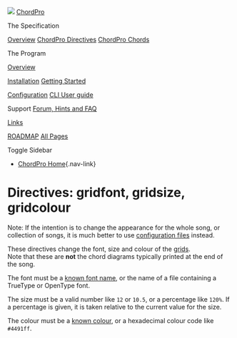 ![](../images/chordpro-icon.png)
[ChordPro](https://www.chordpro.org/chordpro/home/)

The Specification

[Overview](https://www.chordpro.org/chordpro/chordpro-introduction/)
[ChordPro Directives](./chordpro-directives.md)
[ChordPro Chords](./chordpro-chords.md)


The Program

[Overview](https://www.chordpro.org/chordpro/chordpro-reference-implementation/)

[Installation](https://www.chordpro.org/chordpro/chordpro-installation/)
[Getting Started](https://www.chordpro.org/chordpro/chordpro-getting-started/)

[Configuration](https://www.chordpro.org/chordpro/chordpro-configuration/)
[CLI User guide](https://www.chordpro.org/chordpro/using-chordpro/)


Support
[Forum, Hints and FAQ](https://www.chordpro.org/chordpro/support/)

[Links](https://www.chordpro.org/chordpro/links/)

[ROADMAP](https://www.chordpro.org/chordpro/roadmap/)
[All Pages](https://www.chordpro.org/chordpro/allpages/)


Toggle Sidebar

-   [ChordPro Home](https://www.chordpro.org/chordpro/){.nav-link}

Directives: gridfont, gridsize, gridcolour
==========================================

Note: If the intention is to change the appearance for the whole song,
or collection of songs, it is much better to use [configuration
files](https://www.chordpro.org/chordpro/chordpro-configuration/)
instead.

These directives change the font, size and colour of the
[grids](./directives-env_grid.md).\
Note that these are **not** the chord diagrams typically printed at the
end of the song.

The font must be a [known font
name](https://www.chordpro.org/chordpro/chordpro-fonts/), or the name of
a file containing a TrueType or OpenType font.

The size must be a valid number like `12` or `10.5`, or a percentage
like `120%`. If a percentage is given, it is taken relative to the
current value for the size.

The colour must be a [known
colour](https://www.chordpro.org/chordpro/chordpro-colours/), or a
hexadecimal colour code like `#4491ff`.
